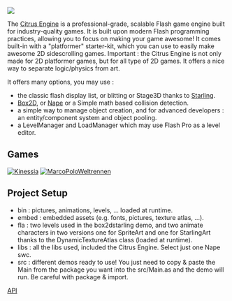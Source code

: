 ![](http://aymericlamboley.fr/blog/wp-content/uploads/2012/08/citrus.png)

The [Citrus Engine](http://citrusengine.com/) is a professional-grade, scalable Flash game engine built for industry-quality games. It is built upon modern Flash programming practices, allowing you to focus on making your game awesome! It comes built-in with a "platformer" starter-kit, which you can use to easily make awesome 2D sidescrolling games.
Important : the Citrus Engine is not only made for 2D platformer games, but for all type of 2D games. It offers a nice way to separate logic/physics from art.

It offers many options, you may use :
- the classic flash display list, or blitting or Stage3D thanks to [Starling](http://gamua.com/starling/).
- [Box2D](http://www.box2d.org/manual.html), or [Nape](http://deltaluca.me.uk/docnew/) or a Simple math based collision detection.
- a simple way to manage object creation, and for advanced developers : an entity/component system and object pooling.
- a LevelManager and LoadManager which may use Flash Pro as a level editor.

Games
-----
[![Kinessia](http://aymericlamboley.fr/blog/wp-content/uploads/2012/08/Kinessia.jpg)](http://kinessia.aymericlamboley.fr/)
[![MarcoPoloWeltrennen](http://aymericlamboley.fr/blog/wp-content/uploads/2012/08/MarcoPoloWeltrennen.png)](http://www.marcopoloweltrennen.de/)

Project Setup
-------------
- bin : pictures, animations, levels, ... loaded at runtime.
- embed : embedded assets (e.g. fonts, pictures, texture atlas, ...).
- fla : two levels used in the box2dstarling demo, and two animate characters in two versions one for SpriteArt and one for StarlingArt thanks to the DynamicTextureAtlas class (loaded at runtime).
- libs : all the libs used, included the Citrus Engine. Select just one Nape swc.
- src : different demos ready to use! You just need to copy & paste the Main from the package you want into the src/Main.as and the demo will run. Be careful with package & import.

[API](http://www.aymericlamboley.fr/ce-doc/)